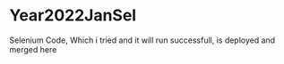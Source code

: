 # Year2022JanSel

Selenium Code, Which i tried and it will run successfull, is deployed and merged here


